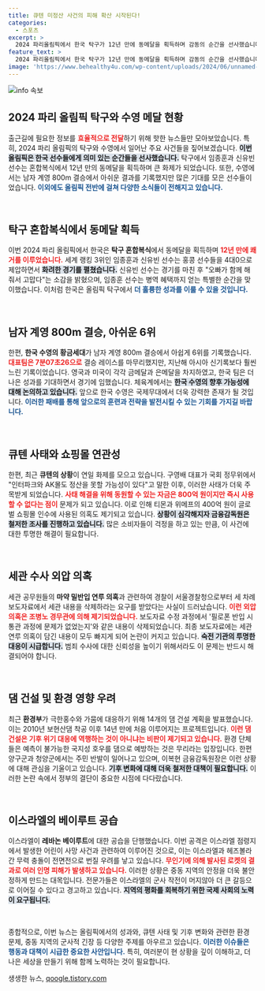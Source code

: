 ```yaml
---
title: 큐텐 미정산 사건의 피해 확산 시작된다!
categories:
  - 스포츠
excerpt: >
  2024 파리올림픽에서 한국 탁구가 12년 만에 동메달을 획득하며 감동의 순간을 선사했습니다! 신유빈임종훈 조의 활약과 함께 유도 이준환의 동메달 소식까지, 한국 스포츠의 희망을 전합니다. 클릭해서 자세한 소식을 확인하세요!
feature_text: >
  2024 파리올림픽에서 한국 탁구가 12년 만에 동메달을 획득하며 감동의 순간을 선사했습니다! 신유빈임종훈 조의 활약과 함께 유도 이준환의 동메달 소식까지, 한국 스포츠의 희망을 전합니다. 클릭해서 자세한 소식을 확인하세요!
image: 'https://www.behealthy4u.com/wp-content/uploads/2024/06/unnamed-file.png'
---
```


<p><img src="https://www.behealthy4u.com/wp-content/uploads/2024/06/unnamed-file.png" alt="info 속보" /></p>

<h2 data-ke-size="size26">2024 파리 올림픽 탁구와 수영 메달 현황</h2>

<p>출근길에 필요한 정보를 <b><span style="color: #ee2323;">효율적으로 전달</span></b>하기 위해 핫한 뉴스들만 모아보았습니다. 특히, 2024 파리 올림픽의 탁구와 수영에서 일어난 주요 사건들을 짚어보겠습니다. <b><span style="background-color: #21538527;">이번 올림픽은 한국 선수들에게 의미 있는 순간들을 선사했습니다.</span></b> 탁구에서 임종훈과 신유빈 선수는 혼합복식에서 12년 만의 동메달을 획득하며 큰 화제가 되었습니다. 또한, 수영에서는 남자 계영 800m 결승에서 아쉬운 결과를 기록했지만 많은 기대를 모은 선수들이었습니다. <b><span style="color: #1a5490;">이외에도 올림픽 전반에 걸쳐 다양한 소식들이 전해지고 있습니다.</span></b></p>

<p data-ke-size="size16">&nbsp;</p>

<h2 data-ke-size="size26">탁구 혼합복식에서 동메달 획득</h2>

<p>이번 2024 파리 올림픽에서 한국은 <b>탁구 혼합복식</b>에서 동메달을 획득하며 <b><span style="color: #ee2323;">12년 만에 쾌거를 이루었습니다.</span></b> 세계 랭킹 3위인 임종훈과 신유빈 선수는 홍콩 선수들을 4대0으로 제압하면서 <b><span style="background-color: #21538527;">화려한 경기를 펼쳤습니다.</span></b> 신유빈 선수는 경기를 마친 후 "오빠가 함께 해줘서 고맙다"는 소감을 밝혔으며, 임종훈 선수는 병역 혜택까지 얻는 특별한 순간을 맞이했습니다. 이처럼 한국은 올림픽 탁구에서 <b><span style="color: #1a5490;">더 훌륭한 성과를 이룰 수 있을 것입니다.</span></b></p>

<p data-ke-size="size16">&nbsp;</p>

<h2 data-ke-size="size26">남자 계영 800m 결승, 아쉬운 6위</h2>

<p>한편, <b>한국 수영의 황금세대</b>가 남자 계영 800m 결승에서 아쉽게 6위를 기록했습니다. <b><span style="color: #ee2323;">대표팀은 7분07초26으로</span></b> 결승 레이스를 마무리했지만, 지난해 아시아 신기록보다 훨씬 느린 기록이었습니다. 영국과 미국이 각각 금메달과 은메달을 차지하였고, 한국 팀은 더 나은 성과를 기대하면서 경기에 임했습니다. 체육계에서는 <b><span style="background-color: #21538527;">한국 수영의 향후 가능성에 대해 논의하고 있습니다.</span></b> 앞으로 한국 수영은 국제무대에서 더욱 강력한 존재가 될 것입니다. <b><span style="color: #1a5490;">이러한 패배를 통해 앞으로의 훈련과 전략을 발전시킬 수 있는 기회를 가지길 바랍니다.</span></b></p>

<p data-ke-size="size16">&nbsp;</p>

<h2 data-ke-size="size26">큐텐 사태와 쇼핑몰 연관성</h2>

<p>한편, 최근 <b>큐텐의 상황</b>이 연일 화제를 모으고 있습니다. 구영배 대표가 국회 정무위에서 "인터파크와 AK몰도 정산을 못할 가능성이 있다"고 말한 이후, 이러한 사태가 더욱 주목받게 되었습니다. <b><span style="color: #ee2323;">사태 해결을 위해 동원할 수 있는 자금은 800억 원이지만 즉시 사용할 수 없다는 점이</span></b> 문제가 되고 있습니다. 이로 인해 티몬과 위메프의 400억 원이 글로벌 쇼핑몰 인수에 사용된 의혹도 제기되고 있습니다. <b><span style="background-color: #21538527;">상황이 심각해지자 금융감독원은 철저한 조사를 진행하고 있습니다.</span></b> 많은 소비자들이 걱정을 하고 있는 만큼, 이 사건에 대한 투명한 해결이 필요합니다.</p>

<p data-ke-size="size16">&nbsp;</p>

<h2 data-ke-size="size26">세관 수사 외압 의혹</h2>

<p>세관 공무원들의 <b>마약 밀반입 연루 의혹</b>과 관련하여 경찰이 서울경찰청으로부터 세 차례 보도자료에서 세관 내용을 삭제하라는 요구를 받았다는 사실이 드러났습니다. <b><span style="color: #ee2323;">이런 외압 의혹은 조병노 경무관에 의해 제기되었습니다.</span></b> 보도자료 수정 과정에서 '필로폰 반입 시 통관 과정에 문제가 없었는지'와 같은 내용이 삭제되었습니다. 최종 보도자료에는 세관 연루 의혹이 담긴 내용이 모두 빠지게 되어 논란이 커지고 있습니다. <b><span style="background-color: #21538527;">숙전 기관의 투명한 대응이 시급합니다.</span></b> 범죄 수사에 대한 신뢰성을 높이기 위해서라도 이 문제는 반드시 해결되어야 합니다.</p>

<p data-ke-size="size16">&nbsp;</p>

<h2 data-ke-size="size26">댐 건설 및 환경 영향 우려</h2>

<p>최근 <b>환경부</b>가 극한홍수와 가뭄에 대응하기 위해 14개의 댐 건설 계획을 발표했습니다. 이는 2010년 보현산댐 착공 이후 14년 만에 처음 이루어지는 프로젝트입니다. <b><span style="color: #ee2323;">이런 댐 건설은 기후 위기 대응에 역행하는 것이 아니냐는 비판이 제기되고 있습니다.</span></b> 환경 단체들은 예측이 불가능한 국지성 호우를 댐으로 예방하는 것은 무리라는 입장입니다. 한편 양구군과 청양군에서는 주민 반발이 일어나고 있으며, 이복현 금융감독원장은 이런 상황에 대해 관심을 기울이고 있습니다. <b><span style="background-color: #21538527;">기후 변화에 대해 더욱 철저한 대책이 필요합니다.</span></b> 이러한 논란 속에서 정부의 결단이 중요한 시점에 다다랐습니다.</p>

<p data-ke-size="size16">&nbsp;</p>

<h2 data-ke-size="size26">이스라엘의 베이루트 공습</h2>

<p>이스라엘이 <b>레바논 베이루트</b>에 대한 공습을 단행했습니다. 이번 공격은 이스라엘 점령지에서 발생한 어린이 사망 사건과 관련하여 이루어진 것으로, 이는 이스라엘과 헤즈볼라 간 무력 충돌이 전면전으로 번질 우려를 낳고 있습니다. <b><span style="color: #ee2323;">무인기에 의해 발사된 로켓의 결과로 여러 인명 피해가 발생하고 있습니다.</span></b> 이러한 상황은 중동 지역의 안정을 더욱 불안정하게 만드는 대목입니다. 전문가들은 이스라엘의 군사 작전이 머지않아 더 큰 갈등으로 이어질 수 있다고 경고하고 있습니다. <b><span style="background-color: #21538527;">지역의 평화를 회복하기 위한 국제 사회의 노력이 요구됩니다.</span></b> </p>

<p data-ke-size="size16">&nbsp;</p> 

<p>종합적으로, 이번 뉴스는 올림픽에서의 성과와, 큐텐 사태 및 기후 변화와 관련한 환경 문제, 중동 지역의 군사적 긴장 등 다양한 주제를 아우르고 있습니다. <b><span style="color: #1a5490;">이러한 이슈들은 행동과 대책이 시급한 중요한 사안입니다.</span></b> 특히, 여러분이 현 상황을 깊이 이해하고, 더 나은 세상을 만들기 위해 함께 노력하는 것이 필요합니다.</p>
생생한 뉴스, <a href="https://qoogle.tistory.com" rel="dofollow">qoogle.tistory.com</a>


